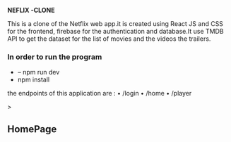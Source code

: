 <b>NEFLIX -CLONE</b>
<p>This is a clone of the Netflix web app.it is created using  React JS  and CSS for the frontend, firebase for the authentication and database.It use TMDB  API to get the dataset for the list of movies and the videos the trailers.
<h3>In order to run the program</h3><ul><li>– npm run dev</li>
<li> npm install</li></ul> 
                             
the endpoints of this application are  : 
•	/login
•	/home
•	/player</p>>

<h2> HomePage </h2>
<img src="![Home2](https://github.com/user-attachments/assets/343b6b0f-f686-4875-bb63-bf78818035a1)" alt="">


<img src="![Image](https://github.com/user-attachments/assets/f540e655-653d-4355-9df0-d7a08664f1d6)" alt="">
